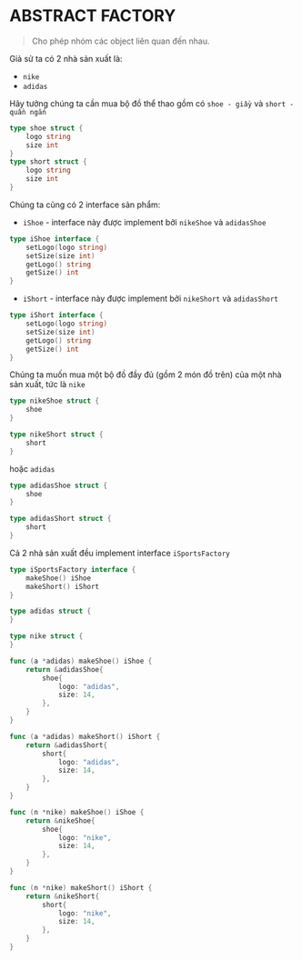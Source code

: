 ABSTRACT FACTORY
===

> Cho phép nhóm các object liên quan đến nhau.  

Giả sử ta có 2 nhà sản xuất là: 

* `nike`
* `adidas`

Hãy tưởng chúng ta cần mua bộ đồ thể thao gồm có `shoe - giầy` và `short - quần ngắn`  
```go
type shoe struct {
	logo string
	size int
}
type short struct {
	logo string
	size int
}
```

Chúng ta cũng có 2 interface sản phẩm: 
* `iShoe` - interface này được implement bởi `nikeShoe` và `adidasShoe` 
```go
type iShoe interface {
	setLogo(logo string)
	setSize(size int)
	getLogo() string
	getSize() int
}
```
* `iShort` - interface này được implement bởi `nikeShort` và `adidasShort` 
```go
type iShort interface {
	setLogo(logo string)
	setSize(size int)
	getLogo() string
	getSize() int
}
```

Chúng ta muốn mua một bộ đồ đầy đủ (gồm 2 món đồ trên) của một nhà sản xuất, tức là `nike`

```go
type nikeShoe struct {
	shoe
}

type nikeShort struct {
	short
}
```
hoặc `adidas`

```go
type adidasShoe struct {
	shoe
}

type adidasShort struct {
	short
}
```  
Cả 2 nhà sản xuất đều implement interface `iSportsFactory` 
```go
type iSportsFactory interface {
	makeShoe() iShoe
	makeShort() iShort
}

type adidas struct {
}

type nike struct {
}

func (a *adidas) makeShoe() iShoe {
	return &adidasShoe{
		shoe{
			logo: "adidas",
			size: 14,
		},
	}
}

func (a *adidas) makeShort() iShort {
	return &adidasShort{
		short{
			logo: "adidas",
			size: 14,
		},
	}
}

func (n *nike) makeShoe() iShoe {
	return &nikeShoe{
		shoe{
			logo: "nike",
			size: 14,
		},
	}
}

func (n *nike) makeShort() iShort {
	return &nikeShort{
		short{
			logo: "nike",
			size: 14,
		},
	}
}

```


